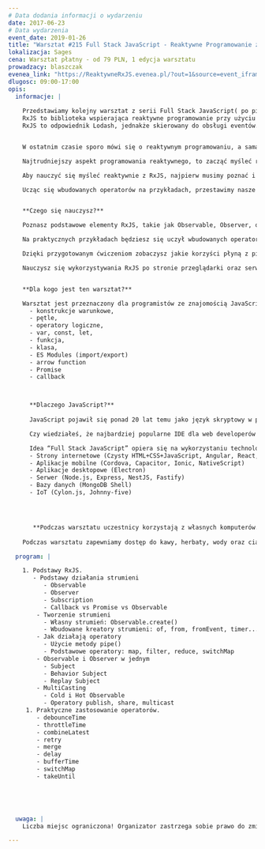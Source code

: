 ```yaml
---
# Data dodania informacji o wydarzeniu
date: 2017-06-23
# Data wydarzenia
event_date: 2019-01-26
title: "Warsztat #215 Full Stack JavaScript - Reaktywne Programowanie z RxJS"
lokalizacja: Sages
cena: Warsztat płatny - od 79 PLN, 1 edycja warsztatu
prowadzacy: blaszczak
evenea_link: "https://ReaktywneRxJS.evenea.pl/?out=1&source=event_iframe"
dlugosc: 09:00-17:00
opis:
  informacje: |
    
    Przedstawiamy kolejny warsztat z serii Full Stack JavaScript( po pierwszej części, którą był Full Stack JavaScript - Nowoczesny backend W Node.JS I TypeScript.), w którym zapoznamy się z biblioteką RxJS oraz reaktywnym programowaniem w JavaScript.
    RxJS to biblioteka wspierająca reaktywne programowanie przy użyciu Observables, pozwala na łatwiejsze programowanie operacji asynchronicznych opartych o promisy, czy funkcje zwrotne (callbacks). 
    RxJS to odpowiednik Lodash, jednakże skierowany do obsługi eventów.


    W ostatnim czasie sporo mówi się o reaktywnym programowaniu, a sama biblioteka jest wykorzystywana jako dependency w takich projektach jak Angular (po stronie przeglądarki), czy NestJS (po stronie serwera). 

    Najtrudniejszy aspekt programowania reaktywnego, to zacząć myśleć reaktywnie!

    Aby nauczyć się myśleć reaktywnie z RxJS, najpierw musimy poznać i zrozumieć jego podstawy, w jaki sposób działają streamy, jak je tworzyć, łączyć, a także zmieniać przesyłane w nich wartości poprzez operatory.

    Ucząc się wbudowanych operatorów na przykładach, przestawimy nasze myślenie tak, żeby pozbyć się imperatywnych nawyków pisania kodu. Zamienić architekturę stateful na architekturę reaktywną opartą o strumienie.


    **Czego się nauczysz?**

    Poznasz podstawowe elementy RxJS, takie jak Observable, Observer, operator, subscription - pisząc je od podstaw samemu.

    Na praktycznych przykładach będziesz się uczył wbudowanych operatorów, dzięki czemu szybciej je zrozumiesz i lepiej zapamiętasz ich zastosowanie.

    Dzięki przygotowanym ćwiczeniom zobaczysz jakie korzyści płyną z pisania kodu reaktywnego i unikania przechowywania samemu stanu aplikacji.

    Nauczysz się wykorzystywania RxJS po stronie przeglądarki oraz serwera.


    **Dla kogo jest ten warsztat?**

    Warsztat jest przeznaczony dla programistów ze znajomością JavaScript/ES2015 w zakresie podstawowym. Udział w pierwszej części serii nie jest obowiązkowy, pod warunkiem znajomości zagadnień, które będą używane, ale nie omawiane na warsztacie:
      - konstrukcje warunkowe,
      - pętle,
      - operatory logiczne,
      - var, const, let,
      - funkcja,
      - klasa,
      - ES Modules (import/export)
      - arrow function
      - Promise
      - callback



      **Dlaczego JavaScript?**
      
      JavaScript pojawił się ponad 20 lat temu jako język skryptowy w przeglądarkach internetowych, czyli po stronie klienta. Później zawitał też po stronie serwera jako Node.js, a dalszy jego rozwój pozwala nam dziś budować aplikacje mobilne, desktopowe, programować bazy danych, a nawet roboty.

      Czy wiedziałeś, że najbardziej popularne IDE dla web developerów Visual Studio Code jest napisane w TypeScript HTML i CSS ?

      Idea “Full Stack JavaScript” opiera się na wykorzystaniu technologii webowych, HTML, CSS i JavaScript we wszystkich etapach budowy aplikacji:
      - Strony internetowe (Czysty HTML+CSS+JavaScript, Angular, React, Vue)
      - Aplikacje mobilne (Cordova, Capacitor, Ionic, NativeScript)
      - Aplikacje desktopowe (Electron)
      - Serwer (Node.js, Express, NestJS, Fastify)
      - Bazy danych (MongoDB Shell)
      - IoT (Cylon.js, Johnny-five)




       **Podczas warsztatu uczestnicy korzystają z własnych komputerów.**
    
    Podczas warsztatu zapewniamy dostęp do kawy, herbaty, wody oraz ciastek. W porze obiadowej zapewniamy pizzę w wersji mięsnej lub wegatariańskiej.

  program: |

    1. Podstawy RxJS.
       - Podstawy działania strumieni
          - Observable
          - Observer
          - Subscription
          - Callback vs Promise vs Observable
        - Tworzenie strumieni
          - Własny strumień: Observable.create()
          - Wbudowane kreatory strumieni: of, from, fromEvent, timer...
        - Jak działają operatory
          - Użycie metody pipe()
          - Podstawowe operatory: map, filter, reduce, switchMap
        - Observable i Observer w jednym
          - Subject
          - Behavior Subject
          - Replay Subject
        - MultiCasting
          - Cold i Hot Observable
          - Operatory publish, share, multicast
     1. Praktyczne zastosowanie operatorów.
        - debounceTime
        - throttleTime
        - combineLatest
        - retry
        - merge
        - delay
        - bufferTime
        - switchMap
        - takeUntil



    

  uwaga: |
    Liczba miejsc ograniczona! Organizator zastrzega sobie prawo do zmiany lokalizacji wydarzenia oraz jego odwołania w przypadku niezgłoszenia się minimalnej liczby uczestników.

---
```

